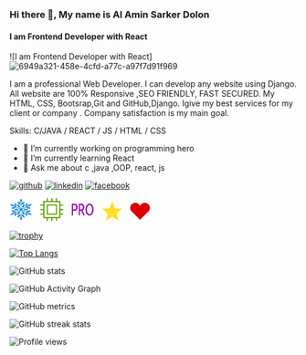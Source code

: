 ### Hi there 👋, My name is Al Amin Sarker Dolon
#### I am Frontend Developer with React
![I am Frontend Developer with React]![6949a321-458e-4cfd-a77c-a97f7d91f969](https://user-images.githubusercontent.com/80084331/220697766-af6e7f2a-91ba-4029-b426-9f5e8b8b706f.jpg)

I am a professional Web Developer. I can develop any website using Django. All website are 100% Responsive ,SEO FRIENDLY, FAST SECURED. My HTML, CSS, Bootsrap,Git and GitHub,Django. Igive my best services for my client or company . Company satisfaction is my main goal.

Skills: C/JAVA / REACT / JS / HTML / CSS

- 🔭 I’m currently working on programming hero 
- 🌱 I’m currently learning React 
- 💬 Ask me about c ,java ,OOP, react, js  


[<img src='https://cdn.jsdelivr.net/npm/simple-icons@3.0.1/icons/github.svg' alt='github' height='40'>](https://github.com/https://github.com/alamindolon)  [<img src='https://cdn.jsdelivr.net/npm/simple-icons@3.0.1/icons/linkedin.svg' alt='linkedin' height='40'>](https://www.linkedin.com/in/https://www.linkedin.com/in/al-amin-sarker-dolon-41b510194//)  [<img src='https://cdn.jsdelivr.net/npm/simple-icons@3.0.1/icons/facebook.svg' alt='facebook' height='40'>](https://www.facebook.com/https://www.facebook.com/alaminsarkerdolon/)  

<a href='https://archiveprogram.github.com/'><img src='https://raw.githubusercontent.com/acervenky/animated-github-badges/master/assets/acbadge.gif' width='40' height='40'></a> <a href='https://docs.github.com/en/developers'><img src='https://raw.githubusercontent.com/acervenky/animated-github-badges/master/assets/devbadge.gif' width='40' height='40'></a> <a href='https://github.com/pricing'><img src='https://raw.githubusercontent.com/acervenky/animated-github-badges/master/assets/pro.gif' width='40' height='40'></a> <a href='https://stars.github.com/'><img src='https://raw.githubusercontent.com/acervenky/animated-github-badges/master/assets/starbadge.gif' width='35' height='35'></a> <a href='https://docs.github.com/en/github/supporting-the-open-source-community-with-github-sponsors'><img src='https://raw.githubusercontent.com/acervenky/animated-github-badges/master/assets/sponsorbadge.gif' width='35' height='35'></a> 

[![trophy](https://github-profile-trophy.vercel.app/?username=https://github.com/alamindolon)](https://github.com/ryo-ma/github-profile-trophy)

[![Top Langs](https://github-readme-stats.vercel.app/api/top-langs/?username=https://github.com/alamindolon)](https://github.com/anuraghazra/github-readme-stats)

![GitHub stats](https://github-readme-stats.vercel.app/api?username=https://github.com/alamindolon&show_icons=true&count_private=true)  

![GitHub Activity Graph](https://activity-graph.herokuapp.com/graph?username=https://github.com/alamindolon)  

![GitHub metrics](https://metrics.lecoq.io/https://github.com/alamindolon)  

![GitHub streak stats](https://streak-stats.demolab.com/?user=https://github.com/alamindolon)  

![Profile views](https://gpvc.arturio.dev/https://github.com/alamindolon)  

